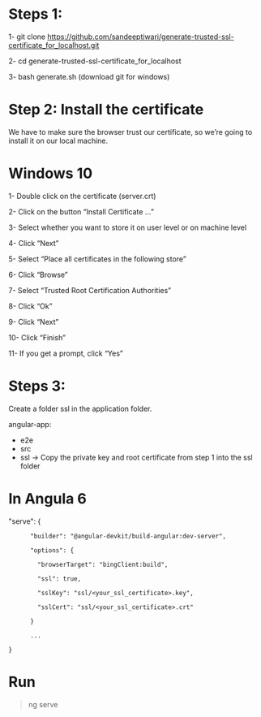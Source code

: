 # Steps 1:

1- git clone https://github.com/sandeeptiwari/generate-trusted-ssl-certificate_for_localhost.git

2- cd generate-trusted-ssl-certificate_for_localhost

3- bash generate.sh (download git for windows)

# Step 2: Install the certificate
We have to make sure the browser trust our certificate, so we’re going to install it on our local machine.

# Windows 10

1- Double click on the certificate (server.crt)

2- Click on the button “Install Certificate …”

3- Select whether you want to store it on user level or on machine level

4- Click “Next”

5- Select “Place all certificates in the following store”

6- Click “Browse”

7- Select “Trusted Root Certification Authorities”

8- Click “Ok”

9- Click “Next”

10- Click “Finish”

11- If you get a prompt, click “Yes”

# Steps 3:

Create a folder ssl in the application folder.

angular-app:
  - e2e
  - src
  - ssl -> Copy the private key and root certificate from step 1 into the ssl folder
  
# In Angula 6

"serve": {

          "builder": "@angular-devkit/build-angular:dev-server",
	  
          "options": {
	  
            "browserTarget": "bingClient:build",
	    
            "ssl": true,
	    
            "sslKey": "ssl/<your_ssl_certificate>.key",
	    
            "sslCert": "ssl/<your_ssl_certificate>.crt"
	    
          }
	  
		  ...
		  
	}
		
# Run 
  > ng serve
